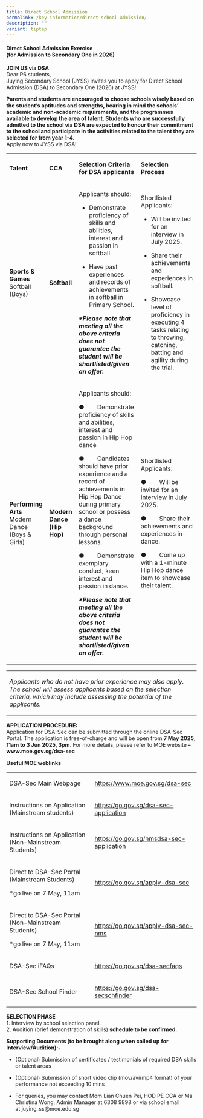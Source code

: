 ```yaml
---
title: Direct School Admission
permalink: /key-information/direct-school-admission/
description: ""
variant: tiptap
---
```

<h4><strong>Direct School Admission Exercise</strong><br>(for Admission to Secondary One in 2026)</h4>
<p><strong>JOIN US via DSA</strong>
<br>Dear P6 students,
<br>Juying Secondary School (JYSS)&nbsp;invites you to apply for&nbsp;Direct
School Admission (DSA)&nbsp;to&nbsp;Secondary One (2026)&nbsp;at JYSS!</p>
<p><strong>Parents and students are encouraged to choose schools wisely based on the student’s aptitudes and strengths, bearing in mind the schools’ academic and non-academic requirements, and the programmes available to develop the area of talent. Students who are successfully admitted to the school via DSA are expected to honour their commitment to the school and participate in the activities related to the talent they are selected for from year 1-4.</strong>
<br>Apply now to JYSS via DSA!</p>
<p></p>
<table style="minWidth: 100px">
<colgroup>
<col>
<col>
<col>
<col>
</colgroup>
<tbody>
<tr>
<td rowspan="1" colspan="1">
<p><strong>Talent</strong>
</p>
</td>
<td rowspan="1" colspan="1">
<p><strong>CCA</strong>
</p>
</td>
<td rowspan="1" colspan="1">
<p><strong>Selection&nbsp;Criteria for DSA applicants</strong>
</p>
</td>
<td rowspan="1" colspan="1">
<p><strong>Selection Process</strong>
</p>
</td>
</tr>
<tr>
<td rowspan="1" colspan="1">
<p><strong>Sports &amp; Games</strong>
<br>Softball (Boys)</p>
</td>
<td rowspan="1" colspan="1">
<p><strong>Softball</strong>
</p>
</td>
<td rowspan="1" colspan="1">
<p>Applicants should:</p>
<ul data-tight="true" class="tight">
<li>
<p>Demonstrate proficiency of skills and abilities, interest and passion
in softball.</p>
</li>
<li>
<p>Have past experiences and records of achievements in softball in Primary
School.</p>
</li>
</ul>
<p><strong><em>*Please note that meeting all the above criteria does not guarantee the student will be shortlisted/given an offer.</em></strong>
</p>
</td>
<td rowspan="1" colspan="1">
<p>Shortlisted Applicants:</p>
<ul data-tight="true" class="tight">
<li>
<p>Will be invited for an interview in July 2025.</p>
</li>
<li>
<p>Share their achievements and experiences in softball.</p>
</li>
<li>
<p>Showcase level of proficiency in executing 4 tasks relating to throwing,
catching, batting and agility during the trial.</p>
</li>
</ul>
</td>
</tr>
<tr>
<td rowspan="1" colspan="1">
<p><strong>Performing Arts</strong>
<br>Modern Dance (Boys &amp; Girls)</p>
</td>
<td rowspan="1" colspan="1">
<p><strong>Modern Dance (Hip Hop)</strong>
</p>
</td>
<td rowspan="1" colspan="1">
<p>Applicants should:</p>
<p>●&nbsp;&nbsp;&nbsp;&nbsp;&nbsp;&nbsp;&nbsp; Demonstrate proficiency of
skills and abilities, interest and passion in Hip Hop dance</p>
<p>●&nbsp;&nbsp;&nbsp;&nbsp;&nbsp;&nbsp;&nbsp; Candidates should have prior
experience and a record of achievements in Hip Hop Dance during primary
school or possess a dance background through personal lessons.</p>
<p>●&nbsp;&nbsp;&nbsp;&nbsp;&nbsp;&nbsp;&nbsp; Demonstrate exemplary conduct,
keen interest and passion in dance.</p>
<p><strong><em>*Please note that meeting all the above criteria does not guarantee the student will be shortlisted/given an offer.</em></strong>
</p>
</td>
<td rowspan="1" colspan="1">
<p>Shortlisted Applicants:</p>
<p>●&nbsp;&nbsp;&nbsp;&nbsp;&nbsp;&nbsp;&nbsp; Will be invited for an interview
in July 2025.</p>
<p>●&nbsp;&nbsp;&nbsp;&nbsp;&nbsp;&nbsp;&nbsp; Share their achievements and
experiences in dance.</p>
<p>●&nbsp;&nbsp;&nbsp;&nbsp;&nbsp;&nbsp;&nbsp; Come up with a 1-minute Hip
Hop dance item to showcase their talent.</p>
</td>
</tr>
</tbody>
</table>
<table style="minWidth: 25px">
<colgroup>
<col>
</colgroup>
<tbody>
<tr>
<td rowspan="1" colspan="1">
<p><em>Applicants who do not have prior experience may also apply. The school will assess applicants based on the selection criteria, which may include assessing the potential of the applicants.</em>
</p>
</td>
</tr>
</tbody>
</table>
<p><strong>APPLICATION PROCEDURE:</strong>
<br>Application for DSA-Sec can be submitted through the online DSA-Sec Portal.
The application is free-of-charge and will be open from <strong>7 May 2025</strong>, <strong>11am to 3 Jun 2025, 3pm</strong>.
For more details, please refer to MOE website<strong> – <a rel="noopener noreferrer nofollow" target="_blank">www.moe.gov.sg/dsa-sec</a></strong>
</p>
<p><strong>Useful MOE weblinks</strong>
</p>
<table style="minWidth: 50px">
<colgroup>
<col>
<col>
</colgroup>
<tbody>
<tr>
<td rowspan="1" colspan="1">
<p>DSA-Sec Main Webpage</p>
</td>
<td rowspan="1" colspan="1">
<p><a href="https://www.moe.gov.sg/dsa-sec" rel="noopener noreferrer nofollow" target="_blank">https://www.moe.gov.sg/dsa-sec</a>
</p>
<p></p>
</td>
</tr>
<tr>
<td rowspan="1" colspan="1">
<p>Instructions on Application (Mainstream students)</p>
<p></p>
</td>
<td rowspan="1" colspan="1">
<p><a href="https://go.gov.sg/dsa-sec-application" rel="noopener noreferrer nofollow" target="_blank">https://go.gov.sg/dsa-sec-application</a>
</p>
</td>
</tr>
<tr>
<td rowspan="1" colspan="1">
<p>Instructions on Application (Non-Mainstream Students)</p>
<p></p>
</td>
<td rowspan="1" colspan="1">
<p><a href="https://go.gov.sg/nmsdsa-sec-application" rel="noopener noreferrer nofollow" target="_blank">https://go.gov.sg/nmsdsa-sec-application</a>
</p>
</td>
</tr>
<tr>
<td rowspan="1" colspan="1">
<p>Direct to DSA-Sec Portal (Mainstream Students)</p>
<p>*go live on 7 May, 11am</p>
<p></p>
</td>
<td rowspan="1" colspan="1">
<p><a href="https://go.gov.sg/apply-dsa-sec" rel="noopener noreferrer nofollow" target="_blank">https://go.gov.sg/apply-dsa-sec</a>
</p>
<p></p>
</td>
</tr>
<tr>
<td rowspan="1" colspan="1">
<p>Direct to DSA-Sec Portal (Non-Mainstream Students)</p>
<p>*go live on 7 May, 11am</p>
</td>
<td rowspan="1" colspan="1">
<p><a href="https://go.gov.sg/apply-dsa-sec-nms" rel="noopener noreferrer nofollow" target="_blank">https://go.gov.sg/apply-dsa-sec-nms</a>
</p>
</td>
</tr>
<tr>
<td rowspan="1" colspan="1">
<p>DSA-Sec iFAQs</p>
</td>
<td rowspan="1" colspan="1">
<p><a href="https://go.gov.sg/dsa-secfaqs" rel="noopener noreferrer nofollow" target="_blank">https://go.gov.sg/dsa-secfaqs</a>
</p>
</td>
</tr>
<tr>
<td rowspan="1" colspan="1">
<p>DSA-Sec School Finder</p>
</td>
<td rowspan="1" colspan="1">
<p><a href="https://go.gov.sg/dsa-secschfinder" rel="noopener noreferrer nofollow" target="_blank">https://go.gov.sg/dsa-secschfinder</a>
</p>
</td>
</tr>
</tbody>
</table>
<p></p>
<p><strong>SELECTION PHASE<br></strong>1. Interview by school selection panel.&nbsp;
<br>2. Audition (brief demonstration of skills)&nbsp;<strong>schedule to be confirmed.</strong>
</p>
<p><strong>Supporting Documents (to be brought along when called up for Interview/Audition):-</strong>
</p>
<ul data-tight="true" class="tight">
<li>
<p>(Optional) Submission of certificates / testimonials of required DSA skills
or talent areas&nbsp;</p>
</li>
<li>
<p>(Optional) Submission of short video clip (mov/avi/mp4 format) of your
performance not exceeding 10 mins</p>
</li>
<li>
<p>For queries, you may contact Mdm Lian Chuen Pei, HOD PE CCA or Ms Christina
Wong, Admin Manager at&nbsp;6308 9898 or via school email at&nbsp;<a rel="noopener noreferrer nofollow" target="_blank">juying_ss@moe.edu.sg</a>
</p>
</li>
</ul>
<p></p>